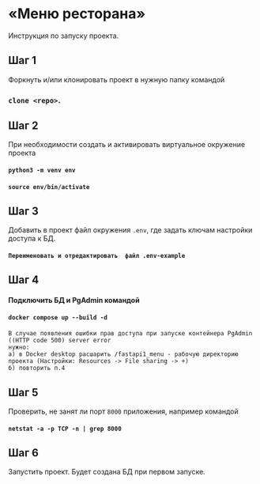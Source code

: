 # «Меню ресторана»

Инструкция по запуску проекта.

## Шаг 1

Форкнуть и/или клонировать проект в нужную папку командой 
### `clone <repo>`.

## Шаг 2

При необходимости создать и активировать виртуальное окружение проекта
####	`python3 -m venv env`
####	`source env/bin/activate`

## Шаг 3

Добавить в проект файл окружения `.env`, где задать ключам настройки доступа к БД.
####    `Переименовать и отредактировать  файл .env-example`

## Шаг 4

#### Подключить БД и PgAdmin командой

####	`docker compose up --build -d`

	В случае появления ошибки прав доступа при запуске контейнера PgAdmin ((HTTP code 500) server error 
	нужно:
	a) в Docker desktop расшарить /fastapi1_menu - рабочую директорию проекта (Настройки: Resources -> File sharing -> +)
	б) повторить п.4

## Шаг 5

Проверить, не занят ли порт `8000` приложения, например командой
####	`netstat -a -p TCP -n | grep 8000`

## Шаг 6

Запустить проект. Будет создана БД при первом запуске.
#